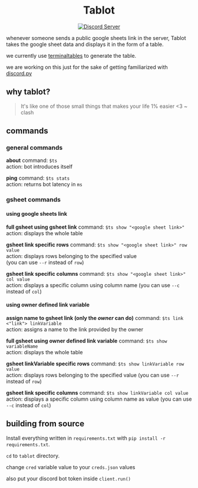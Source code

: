 <h1 align="center">Tablot</h1>

<p align="center">
  <a href="https://discord.gg/6mtRwdn">
    <img src="https://badgen.net/badge/discord/join%20chat/7289DA?icon=discord" alt="Discord Server" />
  </a>
</p>

whenever someone sends a public google sheets link in the server, Tablot takes the google sheet data and displays it in the form of a table.

we currently use <a href='https://pypi.org/project/terminaltables/'>terminaltables</a> to generate the table.

we are working on this just for the sake of getting familiarized with <a href='https://discordpy.readthedocs.io/en/latest/'>discord.py</a>

## why tablot?
> It's like one of those small things that makes your life 1% easier <3
> ~ clash

## commands

### general commands

**about**
command: `$ts` <br>
action: bot introduces itself

**ping**
command: `$ts stats`<br>
action: returns bot latency in `ms`


### gsheet commands

#### using google sheets link

**full gsheet using gsheet link**
command: `$ts show "<google sheet link>"`<br>
action: displays the whole table

**gsheet link specific rows**
command: `$ts show "<google sheet link>" row value`<br>
action: displays rows belonging to the specified value<br>
(you can use `--r` instead of `row`)

**gsheet link specific columns**
command: `$ts show "<google sheet link>" col value`<br>
action: displays a specific column using column name
(you can use `--c` instead of `col`)

#### using owner defined link variable

**assign name to gsheet link (only the *owner* can do)**
command: `$ts link <"link"> linkVariable`<br>
action: assigns a name to the link provided by the owner

**full gsheet using owner defined link variable**
command: `$ts show variableName` <br>
action: displays the whole table

**gsheet linkVariable specific rows**
command: `$ts show linkVariable row value`<br>
action: displays rows belonging to the specified value
(you can use `--r` instead of `row`)

**gsheet link specific columns**
command: `$ts show linkVariable col value`<br>
action: displays a specific column using column name as value
(you can use `--c` instead of `col`)


## building from source
Install everything written in `requirements.txt` with `pip install -r requirements.txt`.

`cd` to `tablot` directory.

change `cred` variable value to your `creds.json` values

also put your discord bot token inside `client.run()`

